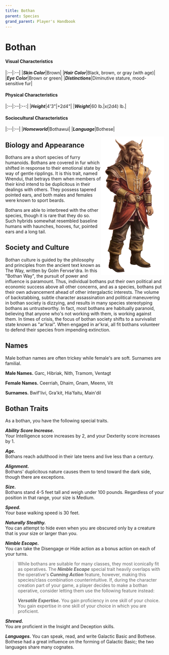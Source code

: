 ```yaml
---
title: Bothan
parent: Species
grand_parent: Player's Handbook
---
```


# Bothan

#### Visual Characteristics

|:--|:--|
|***Skin Color***|Brown|
|***Hair Color***|Black, brown, or gray (with age)|
|***Eye Color***|Brown or green|
|***Distinctions***|Diminutive stature, mood-sensitive fur|

#### Physical Characteristics

|:--|:--|:--:|
|***Height***|4'3"|+2d4"|
|***Weight***|60 lb.|x(2d4) lb.|

#### Sociocultural Characteristics

|:--|:--|
|***Homeworld***|Bothawui|
|***Language***|Bothese|

<img src='../../../zzImages/Species/Both.png' style='float:right; float:top; width:200px;'>

## Biology and Appearance
Bothans are a short species of furry humanoids. Bothans are covered in fur which shifted in response to their emotional state by way of gentle ripplings. It is this trait, named Wrendui, that betrays them when members of their kind intend to be duplicitous in their dealings with others. They possess tapered pointed ears, and both males and females were known to sport beards. 

Bothans are able to interbreed with the other species, though it is rare that they do so. Such hybrids somewhat resembled baseline humans with haunches, hooves, fur, pointed ears and a long tail.

## Society and Culture
Bothan culture is guided by the philosophy and principles from the ancient text known as The Way, written by Golm Fervse'dra. In this "Bothan Way", the pursuit of power and influence is paramount. Thus, individual bothans put their own political and economic success above all other concerns, and as a species, bothans put their own advancement ahead of other intergalactic interests. The volume of backstabbing, subtle character assassination and political maneuvering in bothan society is dizzying, and results in many species stereotyping bothans as untrustworthy. In fact, most bothans are habitually paranoid, believing that anyone who's not working with them, is working against them. In times of crisis, the focus of bothan society shifts to a survivalist state known as "ar'krai". When engaged in ar'krai, all fit bothans volunteer to defend their species from impending extinction. 

## Names
Male bothan names are often trickey while female's are soft. Surnames are familial.

**Male Names.** Garc, Hibriak, Nith, Tramom, Ventagt 

**Female Names.** Ceerriah, Dhaim, Gnam, Meenn, Vit 

**Surnames.** Bwif'livi, Gra'kit, Hia'faitu, Main'dil

## Bothan Traits
As a bothan, you have the following special traits.

***Ability Score Increase.*** <br> Your Intelligence score increases by 2, and your Dexterity score increases by 1.

***Age.*** <br> Bothans reach adulthood in their late teens and live less than a century.

***Alignment.*** <br> Bothans' duplicitous nature causes them to tend toward the dark side, though there are exceptions.

***Size.*** <br> Bothans stand 4-5 feet tall and weigh under 100 pounds. Regardless of your position in that range, your size is Medium.

***Speed.*** <br> Your base walking speed is 30 feet.

***Naturally Stealthy.*** <br> You can attempt to hide even when you are obscured only by a creature that is your size or larger than you.

***Nimble Escape.*** <br>You can take the Disengage or Hide action as a bonus action on each of your turns.

> While bothans are suitable for many classes, they most iconically fit as operatives. The ***Nimble Escape*** special trait heavily overlaps with the operative's ***Cunning Action*** feature, however, making this species/class combination counterintuitive. If, during the character creation part of your game, a player decides to make a bothan operative, consider letting them use the following feature instead:
>
> ***Versatile Expertise.*** You gain proficiency in one skill of your choice. You gain expertise in one skill of your choice in which you are proficient.

***Shrewd.*** <br> You are proficient in the Insight and Deception skills.

***Languages.*** You can speak, read, and write Galactic Basic and Bothese. Bothese had a great influence on the forming of Galactic Basic; the two languages share many cognates.
